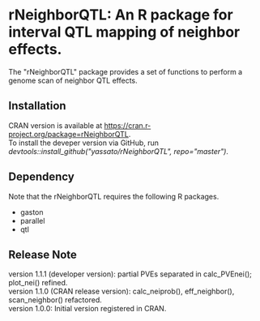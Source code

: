 # rNeighborQTL: An R package for interval QTL mapping of neighbor effects.  
The "rNeighborQTL" package provides a set of functions to perform a genome scan of neighbor QTL effects.  

## Installation
CRAN version is available at https://cran.r-project.org/package=rNeighborQTL.  
To install the deveper version via GitHub, run *devtools::install_github("yassato/rNeighborQTL", repo="master")*.  

## Dependency
Note that the rNeighborQTL requires the following R packages.  
- gaston
- parallel
- qtl

## Release Note  
version 1.1.1 (developer version): partial PVEs separated in calc_PVEnei(); plot_nei() refined.  
version 1.1.0 (CRAN release version): calc_neiprob(), eff_neighbor(), scan_neighbor() refactored.  
version 1.0.0: Initial version registered in CRAN.  
